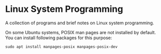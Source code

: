 # Linux System Programming

A collection of programs and brief notes on Linux system programming.

On some Ubuntu systems, POSIX man pages are not installed by default. You can install following packages for this purpose:

```shell
sudo apt install manpages-posix manpages-posix-dev
```
